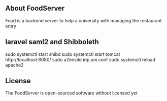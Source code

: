 ## About FoodServer

Food is a backend server to help a university with managing the restaurant entry

## laravel saml2 and  Shibboleth

sudo systemctl start shibd
sudo systemctl start tomcat
http://localhost:8080/
sudo a2ensite idp.uni.conf
sudo systemctl reload apache2

## License

The FoodServer is open-sourced software without licensed yet
